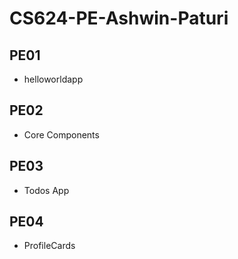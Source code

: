 # CS624-PE-Ashwin-Paturi

## PE01 
- helloworldapp

## PE02 
- Core Components

## PE03
- Todos App

## PE04
- ProfileCards 
